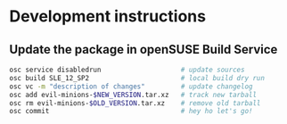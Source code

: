# Development instructions

## Update the package in openSUSE Build Service

```bash
osc service disabledrun                    # update sources
osc build SLE_12_SP2                       # local build dry run
osc vc -m "description of changes"         # update changelog
osc add evil-minions-$NEW_VERSION.tar.xz   # track new tarball
osc rm evil-minions-$OLD_VERSION.tar.xz    # remove old tarball
osc commit                                 # hey ho let's go!
```

